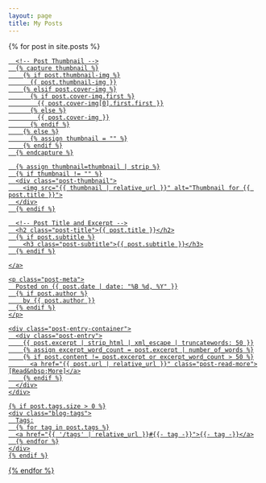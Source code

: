 ```yaml
---
layout: page
title: My Posts
---
```


<div class="posts-list">
  {% for post in site.posts %}
  <article class="post-preview">
    <a href="{{ post.url | relative_url }}">
      
      <!-- Post Thumbnail -->
      {% capture thumbnail %}
        {% if post.thumbnail-img %}
          {{ post.thumbnail-img }}
        {% elsif post.cover-img %}
          {% if post.cover-img.first %}
            {{ post.cover-img[0].first.first }}
          {% else %}
            {{ post.cover-img }}
          {% endif %}
        {% else %}
          {% assign thumbnail = "" %}
        {% endif %}
      {% endcapture %}

      {% assign thumbnail=thumbnail | strip %}
      {% if thumbnail != "" %}
      <div class="post-thumbnail">
        <img src="{{ thumbnail | relative_url }}" alt="Thumbnail for {{ post.title }}">
      </div>
      {% endif %}

      <!-- Post Title and Excerpt -->
      <h2 class="post-title">{{ post.title }}</h2>
      {% if post.subtitle %}
        <h3 class="post-subtitle">{{ post.subtitle }}</h3>
      {% endif %}

    </a>

    <p class="post-meta">
      Posted on {{ post.date | date: "%B %d, %Y" }}
      {% if post.author %}
        by {{ post.author }}
      {% endif %}
    </p>

    <div class="post-entry-container">
      <div class="post-entry">
        {{ post.excerpt | strip_html | xml_escape | truncatewords: 50 }}
        {% assign excerpt_word_count = post.excerpt | number_of_words %}
        {% if post.content != post.excerpt or excerpt_word_count > 50 %}
          <a href="{{ post.url | relative_url }}" class="post-read-more">[Read&nbsp;More]</a>
        {% endif %}
      </div>
    </div>

    {% if post.tags.size > 0 %}
    <div class="blog-tags">
      Tags:
      {% for tag in post.tags %}
      <a href="{{ '/tags' | relative_url }}#{{- tag -}}">{{- tag -}}</a>
      {% endfor %}
    </div>
    {% endif %}

  </article>
  {% endfor %}
</div>
